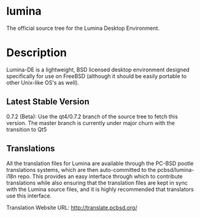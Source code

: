 lumina
======

The official source tree for the Lumina Desktop Environment.

Description
=====

Lumina-DE is a lightweight, BSD licensed desktop environment designed specifically for use on FreeBSD (although it should be easily portable to other Unix-like OS's as well).

Latest Stable Version
----
0.7.2 (Beta): Use the qt4/0.7.2 branch of the source tree to fetch this version.
The master branch is currently under major churn with the transition to Qt5

Translations
----
All the translation files for Lumina are available through the PC-BSD pootle translations systems, which are then auto-committed to the pcbsd/lumina-i18n repo. This provides an easy interface through which to contribute translations while also ensuring that the translation files are kept in sync with the Lumina source files, and it is highly recommended that translators use this interface.

Translation Website URL: http://translate.pcbsd.org/
